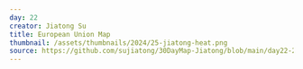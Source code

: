 ```yaml
---
day: 22
creator: Jiatong Su
title: European Union Map
thumbnail: /assets/thumbnails/2024/25-jiatong-heat.png
source: https://github.com/sujiatong/30DayMap-Jiatong/blob/main/day22-2colours/day22_2colours.Rmd
---
```


